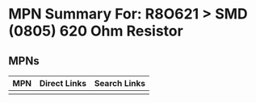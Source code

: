 



# MPN Summary For: R8O621 > SMD (0805) 620 Ohm Resistor

## MPNs
  

|MPN|Direct Links|Search Links|
| :--- | :--- | :--- |
||||

